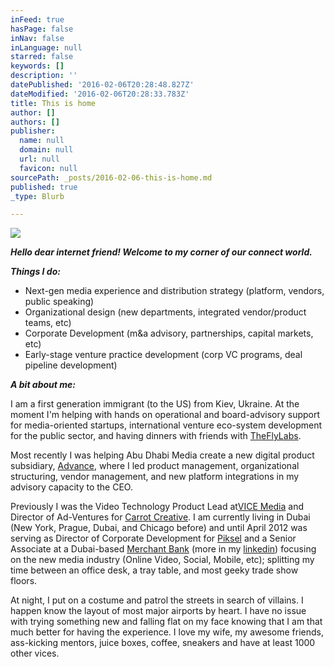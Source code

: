 ```yaml
---
inFeed: true
hasPage: false
inNav: false
inLanguage: null
starred: false
keywords: []
description: ''
datePublished: '2016-02-06T20:28:48.827Z'
dateModified: '2016-02-06T20:28:33.783Z'
title: This is home
author: []
authors: []
publisher:
  name: null
  domain: null
  url: null
  favicon: null
sourcePath: _posts/2016-02-06-this-is-home.md
published: true
_type: Blurb

---
```

![](https://the-grid-user-content.s3-us-west-2.amazonaws.com/bffd355f-8bb5-46d4-982e-6ae349698f5b.jpg)

**_Hello dear internet friend! Welcome to my corner of our connect world._**

**_Things I do:_**

* Next-gen media experience and distribution strategy (platform, vendors, public speaking)
* Organizational design (new departments, integrated vendor/product teams, etc)
* Corporate Development (m&a advisory, partnerships, capital markets, etc)
* Early-stage venture practice development (corp VC programs, deal pipeline development)

**_A bit about me:_**

I am a first generation immigrant (to the US) from Kiev, Ukraine. At the moment I'm helping with hands on operational and board-advisory support for media-oriented startups, international venture eco-system development for the public sector, and having dinners with friends with [TheFlyLabs][0].  

Most recently I was helping Abu Dhabi Media create a new digital product subsidiary, [Advance][1], where I led product management, organizational structuring, vendor management, and new platform integrations in my advisory capacity to the CEO.

Previously I was the Video Technology Product Lead at[VICE Media][2] and Director of Ad-Ventures for [Carrot Creative][3]. I am currently living in Dubai (New York, Prague, Dubai, and Chicago before) and until April 2012 was serving as Director of Corporate Development for [Piksel][4] and a Senior Associate at a Dubai-based [Merchant Bank][5] (more in my [linkedin][6]) focusing on the new media industry (Online Video, Social, Mobile, etc); splitting my time between an office desk, a tray table, and most geeky trade show floors.

At night, I put on a costume and patrol the streets in search of villains. I happen know the layout of most major airports by heart. I have no issue with trying something new and falling flat on my face knowing that I am that much better for having the experience. I love my wife, my awesome friends, ass-kicking mentors, juice boxes, coffee, sneakers and have at least 1000 other vices.

[0]: http://theflylabs.com/
[1]: http://www.advance.ae/
[2]: http://garysheynkman.com/www.vice.com
[3]: http://www.carrotcreative.com/
[4]: http://www.piksel.com/
[5]: http://www.kcpcapital.com/
[6]: http://www.linkedin.com/in/sheynkman